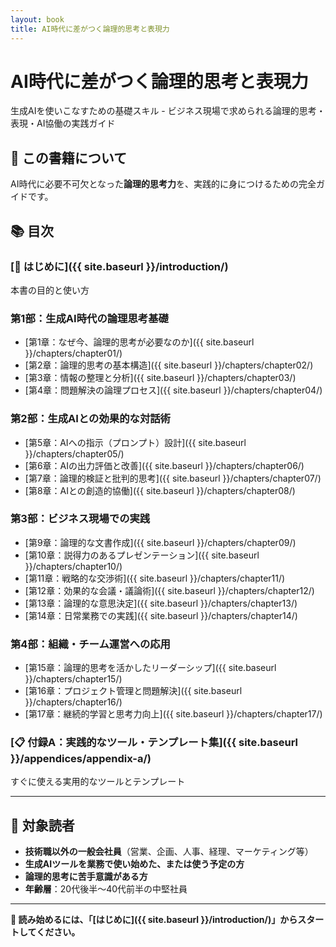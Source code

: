 ```yaml
---
layout: book
title: AI時代に差がつく論理的思考と表現力
---
```


# AI時代に差がつく論理的思考と表現力

生成AIを使いこなすための基礎スキル - ビジネス現場で求められる論理的思考・表現・AI協働の実践ガイド

## 🚀 この書籍について

AI時代に必要不可欠となった**論理的思考力**を、実践的に身につけるための完全ガイドです。

## 📚 目次

### [📖 はじめに]({{ site.baseurl }}/introduction/)
本書の目的と使い方

### 第1部：生成AI時代の論理思考基礎
- [第1章：なぜ今、論理的思考が必要なのか]({{ site.baseurl }}/chapters/chapter01/)
- [第2章：論理的思考の基本構造]({{ site.baseurl }}/chapters/chapter02/)
- [第3章：情報の整理と分析]({{ site.baseurl }}/chapters/chapter03/)
- [第4章：問題解決の論理プロセス]({{ site.baseurl }}/chapters/chapter04/)

### 第2部：生成AIとの効果的な対話術
- [第5章：AIへの指示（プロンプト）設計]({{ site.baseurl }}/chapters/chapter05/)
- [第6章：AIの出力評価と改善]({{ site.baseurl }}/chapters/chapter06/)
- [第7章：論理的検証と批判的思考]({{ site.baseurl }}/chapters/chapter07/)
- [第8章：AIとの創造的協働]({{ site.baseurl }}/chapters/chapter08/)

### 第3部：ビジネス現場での実践
- [第9章：論理的な文書作成]({{ site.baseurl }}/chapters/chapter09/)
- [第10章：説得力のあるプレゼンテーション]({{ site.baseurl }}/chapters/chapter10/)
- [第11章：戦略的な交渉術]({{ site.baseurl }}/chapters/chapter11/)
- [第12章：効果的な会議・議論術]({{ site.baseurl }}/chapters/chapter12/)
- [第13章：論理的な意思決定]({{ site.baseurl }}/chapters/chapter13/)
- [第14章：日常業務での実践]({{ site.baseurl }}/chapters/chapter14/)

### 第4部：組織・チーム運営への応用
- [第15章：論理的思考を活かしたリーダーシップ]({{ site.baseurl }}/chapters/chapter15/)
- [第16章：プロジェクト管理と問題解決]({{ site.baseurl }}/chapters/chapter16/)
- [第17章：継続的学習と思考力向上]({{ site.baseurl }}/chapters/chapter17/)

### [📋 付録A：実践的なツール・テンプレート集]({{ site.baseurl }}/appendices/appendix-a/)
すぐに使える実用的なツールとテンプレート

---

## 👥 対象読者

- **技術職以外の一般会社員**（営業、企画、人事、経理、マーケティング等）
- **生成AIツールを業務で使い始めた、または使う予定の方**
- **論理的思考に苦手意識がある方**
- **年齢層**：20代後半〜40代前半の中堅社員

---

**📖 読み始めるには、「[はじめに]({{ site.baseurl }}/introduction/)」からスタートしてください。**